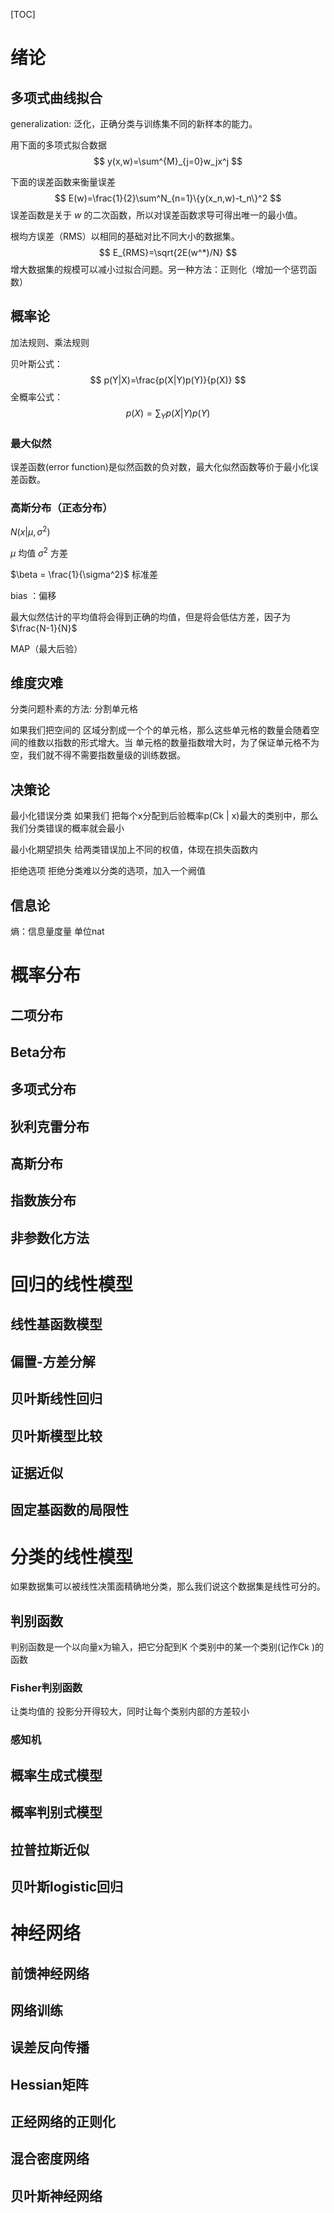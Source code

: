 [TOC]

# 绪论

## 多项式曲线拟合

generalization: 泛化，正确分类与训练集不同的新样本的能力。

用下面的多项式拟合数据
$$
y(x,w)=\sum^{M}_{j=0}w_jx^j
$$


下面的误差函数来衡量误差
$$
E(w)=\frac{1}{2}\sum^N_{n=1}\{y(x_n,w)-t_n\}^2
$$
误差函数是关于 $w$ 的二次函数，所以对误差函数求导可得出唯一的最小值。

根均方误差（RMS）以相同的基础对比不同大小的数据集。
$$
E_{RMS}=\sqrt{2E(w^*)/N}
$$
增大数据集的规模可以减小过拟合问题。另一种方法：正则化（增加一个惩罚函数）

## 概率论

加法规则、乘法规则

贝叶斯公式：
$$
p(Y|X)=\frac{p(X|Y)p(Y)}{p(X)}
$$
全概率公式：
$$
p(X)=\sum_Yp(X|Y)p(Y)
$$


### 最大似然

误差函数(error function)是似然函数的负对数，最大化似然函数等价于最小化误差函数。



### 高斯分布（正态分布）

$N(x|\mu,\sigma^2)$

$\mu$ 均值 $\sigma^2$ 方差

$\beta = \frac{1}{\sigma^2}$ 标准差

bias ：偏移

最大似然估计的平均值将会得到正确的均值，但是将会低估方差，因子为 $\frac{N-1}{N}$

MAP（最大后验）

## 维度灾难

分类问题朴素的方法: 分割单元格

如果我们把空间的 区域分割成一个个的单元格，那么这些单元格的数量会随着空间的维数以指数的形式增大。当 单元格的数量指数增大时，为了保证单元格不为空，我们就不得不需要指数量级的训练数据。

## 决策论

最小化错误分类 如果我们 把每个x分配到后验概率p(Ck | x)最大的类别中，那么我们分类错误的概率就会最小

最小化期望损失 给两类错误加上不同的权值，体现在损失函数内

拒绝选项 拒绝分类难以分类的选项，加入一个阙值

## 信息论

熵：信息量度量 单位nat





# 概率分布

## 二项分布

## Beta分布

## 多项式分布

## 狄利克雷分布

## 高斯分布

## 指数族分布

## 非参数化方法



# 回归的线性模型

## 线性基函数模型

## 偏置-方差分解

## 贝叶斯线性回归

## 贝叶斯模型比较

## 证据近似

## 固定基函数的局限性



# 分类的线性模型

如果数据集可以被线性决策面精确地分类，那么我们说这个数据集是线性可分的。

## 判别函数

判别函数是一个以向量x为输入，把它分配到K 个类别中的某一个类别(记作Ck )的函数

### Fisher判别函数

让类均值的 投影分开得较大，同时让每个类别内部的方差较小

### 感知机

## 概率生成式模型

## 概率判别式模型

## 拉普拉斯近似

## 贝叶斯logistic回归



# 神经网络

## 前馈神经网络

## 网络训练

## 误差反向传播

## Hessian矩阵

## 正经网络的正则化

## 混合密度网络

## 贝叶斯神经网络

